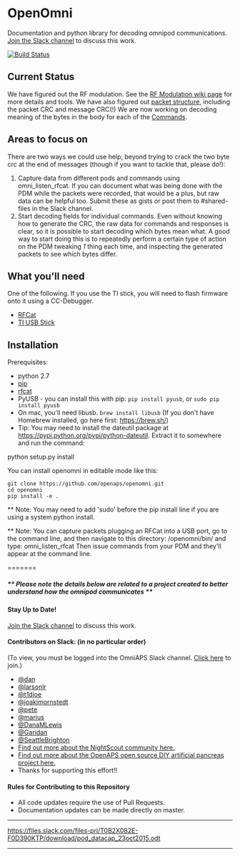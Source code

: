 # OpenOmni
Documentation and python library for decoding omnipod communications. [Join the Slack channel](https://omniaps.slack.com/) to discuss this work.

[![Build Status](https://travis-ci.org/openaps/openomni.svg?branch=master)](https://travis-ci.org/openaps/openomni)

## Current Status

We have figured out the RF modulation. See the [RF Modulation wiki page](https://github.com/openaps/openomni/wiki/RF-Modulation) for more details and tools.  We have also figured out [packet structure](https://github.com/openaps/openomni/tree/master/packets), including the packet CRC and message CRC(!) We are now working on decoding meaning of the bytes in the body for each of the [Commands](https://github.com/openaps/openomni/wiki/Protocol-Commands).

## Areas to focus on

There are two ways we could use help, beyond trying to crack the two byte crc at the end of messages (though if you want to tackle that, please do!):
  1. Capture data from different pods and commands using omni_listen_rfcat. If you can document what was being done with the PDM while the packets were recorded, that would be a plus, but raw data can be helpful too.  Submit these as gists or post them to #shared-files in the Slack channel.
  2. Start decoding fields for individual commands.  Even without knowing how to generate the CRC, the raw data for commands and responses is clear, so it is possible to start decoding which bytes mean what.  A good way to start doing this is to repeatedly perform a certain type of action on the PDM tweaking *1* thing each time, and inspecting the generated packets to see which bytes differ.

## What you'll need

One of the following.  If you use the TI stick, you will need to flash firmware onto it using a CC-Debugger.

  * [RFCat](http://int3.cc/products/rfcat)
  * [TI USB Stick](http://www.ti.com/tool/cc1111emk868-915)

## Installation

Prerequisites:
* python 2.7
* [pip](https://pip.readthedocs.io/en/stable/installing/)
* [rfcat](https://github.com/atlas0fd00m/rfcat)
* PyUSB - you can install this with pip: `pip install pyusb`, or `sudo pip install pyusb`
* On mac, you'll need libusb. `brew install libusb` (If you don't have Homebrew installed, go here first: https://brew.sh/)
* Tip: You may need to install the dateutil package at https://pypi.python.org/pypi/python-dateutil. Extract it to somewhere and run the command:

python setup.py install

You can install openomni in editable mode like this:
```
git clone https://github.com/openaps/openomni.git
cd openomni
pip install -e .
```
** Note: You may need to add 'sudo' before the pip install line if you are using a system python install.

** Note: You can capture packets plugging an RFCat into a USB port, go to the command line, and then navigate to this directory:
/openomni/bin/  and type:
omni_listen_rfcat
Then issue commands from your PDM and they'll appear at the command line.


=======
##### ** Please note the details below are related to a project created to better understand how the omnipod communicates **


#### Stay Up to Date!
[Join the Slack channel](https://omniapsslack.azurewebsites.net/) to discuss this work.

#### Contributors on Slack: (in no particular order)
(To view, you must be logged into the OmniAPS Slack channel. [Click here](https://omniapsslack.azurewebsites.net/) to join.)
* [@dan](https://omniaps.slack.com/team/dan)
* [@larsonlr](https://omniaps.slack.com/team/larsonlr)
* [@t1djoe](https://omniaps.slack.com/team/t1djoe)
* [@joakimornstedt](https://omniaps.slack.com/team/joakimornstedt)
* [@pete](https://omniaps.slack.com/team/pete)
* [@marius](https://omniaps.slack.com/team/marius) 
* [@DanaMLewis](https://omniaps.slack.com/team/danamlewis)
* [@Garidan](https://omniaps.slack.com/team/garidan)
* [@SeattleBrighton](https://omniaps.slack.com/team/seattlebrighton)
* [Find out more about the NightScout community here.](https://github.com/nightscout)
* [Find out more about the OpenAPS open source DIY artificial pancreas project here.](https://openaps.org)
* Thanks for supporting this effort!!

#### Rules for Contributing to this Repository

* All code updates require the use of Pull Requests.
* Documentation updates can be made directly on master.

***
https://files.slack.com/files-pri/T0B2X082E-F0D390KTP/download/pod_datacap_23oct2015.odt
***
